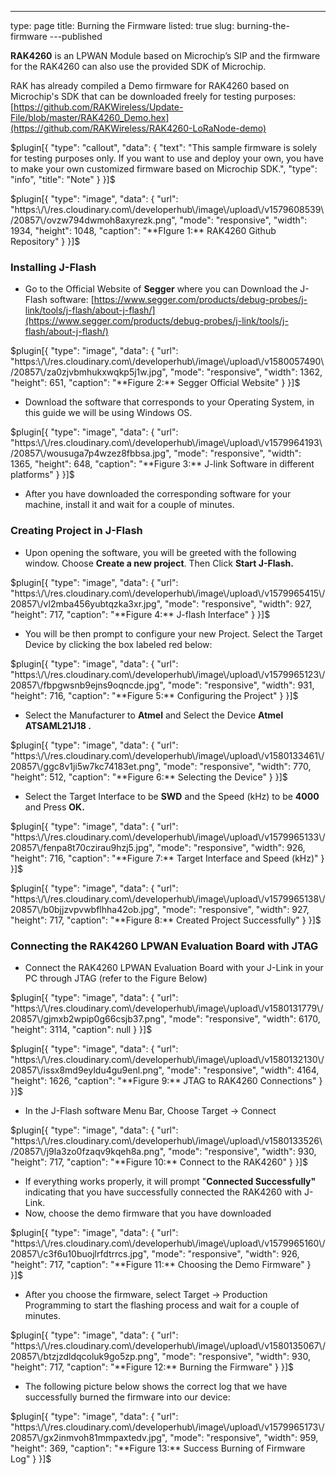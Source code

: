 ---
type: page
title: Burning the Firmware
listed: true
slug: burning-the-firmware
---published

**RAK4260**  is an LPWAN Module based on Microchip’s SIP and the firmware for the RAK4260 can also use the provided SDK of Microchip.

RAK has already compiled a Demo firmware for RAK4260 based on Microchip's SDK that can be downloaded freely for testing purposes: [https://github.com/RAKWireless/Update-File/blob/master/RAK4260_Demo.hex](https://github.com/RAKWireless/RAK4260-LoRaNode-demo)

$plugin[{
    "type": "callout",
    "data": {
        "text": "This sample firmware is solely for testing purposes only. If you want to use and deploy your own, you have to make your own customized firmware based on Microchip SDK.",
        "type": "info",
        "title": "Note"
    }
}]$

$plugin[{
    "type": "image",
    "data": {
        "url": "https:\/\/res.cloudinary.com\/developerhub\/image\/upload\/v1579608539\/20857\/ovzw794dwmoh8axyrezk.png",
        "mode": "responsive",
        "width": 1934,
        "height": 1048,
        "caption": "**FIgure 1:** RAK4260 Github Repository"
    }
}]$

### Installing J-Flash

- Go to the Official Website of **Segger** where you can Download the J-Flash software: [https://www.segger.com/products/debug-probes/j-link/tools/j-flash/about-j-flash/](https://www.segger.com/products/debug-probes/j-link/tools/j-flash/about-j-flash/)

$plugin[{
    "type": "image",
    "data": {
        "url": "https:\/\/res.cloudinary.com\/developerhub\/image\/upload\/v1580057490\/20857\/za0zjvbmhukxwqkp5j1w.jpg",
        "mode": "responsive",
        "width": 1362,
        "height": 651,
        "caption": "**Figure 2:** Segger Official Website"
    }
}]$

- Download the software that corresponds to your Operating System, in this guide we will be using Windows OS.

$plugin[{
    "type": "image",
    "data": {
        "url": "https:\/\/res.cloudinary.com\/developerhub\/image\/upload\/v1579964193\/20857\/wousuga7p4wzez8fbbsa.jpg",
        "mode": "responsive",
        "width": 1365,
        "height": 648,
        "caption": "**Figure 3:** J-link Software in different platforms"
    }
}]$

- After you have downloaded the corresponding software for your machine, install it and wait for a couple of minutes.

### Creating Project in J-Flash

- Upon opening the software, you will be greeted with the following window.  Choose **Create a new project**. Then Click **Start J-Flash.**

$plugin[{
    "type": "image",
    "data": {
        "url": "https:\/\/res.cloudinary.com\/developerhub\/image\/upload\/v1579965415\/20857\/vl2mba456yubtqzka3xr.jpg",
        "mode": "responsive",
        "width": 927,
        "height": 717,
        "caption": "**Figure 4:**  J-flash Interface"
    }
}]$

- You will be then prompt to configure your new Project. Select the Target Device by clicking the box labeled red below: 

$plugin[{
    "type": "image",
    "data": {
        "url": "https:\/\/res.cloudinary.com\/developerhub\/image\/upload\/v1579965123\/20857\/fbpgwsnb9ejns9oqncde.jpg",
        "mode": "responsive",
        "width": 931,
        "height": 716,
        "caption": "**Figure 5:** Configuring the Project"
    }
}]$

- Select the Manufacturer to **Atmel** and Select the Device **Atmel ATSAML21J18 .**

$plugin[{
    "type": "image",
    "data": {
        "url": "https:\/\/res.cloudinary.com\/developerhub\/image\/upload\/v1580133461\/20857\/ggc8v1ji5w7kc74183et.png",
        "mode": "responsive",
        "width": 770,
        "height": 512,
        "caption": "**Figure 6:** Selecting the Device"
    }
}]$

- Select the Target Interface to be **SWD** and the Speed (kHz) to be **4000** and Press **OK.**

$plugin[{
    "type": "image",
    "data": {
        "url": "https:\/\/res.cloudinary.com\/developerhub\/image\/upload\/v1579965133\/20857\/fenpa8t70czirau9hzj5.jpg",
        "mode": "responsive",
        "width": 926,
        "height": 716,
        "caption": "**Figure 7:** Target Interface and Speed (kHz)"
    }
}]$

$plugin[{
    "type": "image",
    "data": {
        "url": "https:\/\/res.cloudinary.com\/developerhub\/image\/upload\/v1579965138\/20857\/b0bjjzvpvwbflhha42ob.jpg",
        "mode": "responsive",
        "width": 927,
        "height": 717,
        "caption": "**Figure 8:** Created Project Successfully"
    }
}]$

### Connecting the RAK4260 LPWAN Evaluation Board with JTAG

- Connect the RAK4260 LPWAN Evaluation Board with your J-Link in your PC through JTAG (refer to the Figure Below)

$plugin[{
    "type": "image",
    "data": {
        "url": "https:\/\/res.cloudinary.com\/developerhub\/image\/upload\/v1580131779\/20857\/gjmxb2wpip0g66csjb37.png",
        "mode": "responsive",
        "width": 6170,
        "height": 3114,
        "caption": null
    }
}]$

$plugin[{
    "type": "image",
    "data": {
        "url": "https:\/\/res.cloudinary.com\/developerhub\/image\/upload\/v1580132130\/20857\/issx8md9eyldu4gu9enl.png",
        "mode": "responsive",
        "width": 4164,
        "height": 1626,
        "caption": "**Figure 9:** JTAG to RAK4260 Connections"
    }
}]$

- In the J-Flash software Menu Bar, Choose Target -> Connect 

$plugin[{
    "type": "image",
    "data": {
        "url": "https:\/\/res.cloudinary.com\/developerhub\/image\/upload\/v1580133526\/20857\/j9la3zo0fzaqv9kqeh8a.png",
        "mode": "responsive",
        "width": 930,
        "height": 717,
        "caption": "**Figure 10:** Connect to the RAK4260"
    }
}]$

- If everything works properly, it will prompt "**Connected Successfully"** indicating that you have successfully connected the RAK4260 with J-Link.
- Now, choose the demo firmware that you have downloaded 

$plugin[{
    "type": "image",
    "data": {
        "url": "https:\/\/res.cloudinary.com\/developerhub\/image\/upload\/v1579965160\/20857\/c3f6u10buojlrfdtrrcs.jpg",
        "mode": "responsive",
        "width": 926,
        "height": 717,
        "caption": "**Figure 11:** Choosing the Demo Firmware"
    }
}]$

- After you choose the firmware, select Target -> Production Programming to start the flashing process and wait for a couple of minutes.

$plugin[{
    "type": "image",
    "data": {
        "url": "https:\/\/res.cloudinary.com\/developerhub\/image\/upload\/v1580135067\/20857\/btzjzdldqcoluk9go5zp.png",
        "mode": "responsive",
        "width": 930,
        "height": 717,
        "caption": "**Figure 12:** Burning the Firmware"
    }
}]$

- The following picture below shows the correct log that we have successfully burned the firmware into our device:

$plugin[{
    "type": "image",
    "data": {
        "url": "https:\/\/res.cloudinary.com\/developerhub\/image\/upload\/v1579965173\/20857\/gx2inmvoh81mmpaxtedv.jpg",
        "mode": "responsive",
        "width": 959,
        "height": 369,
        "caption": "**Figure 13:** Success Burning of Firmware Log"
    }
}]$

